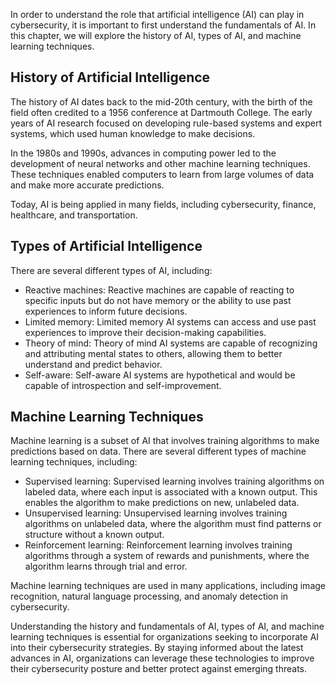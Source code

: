 
In order to understand the role that artificial intelligence (AI) can play in cybersecurity, it is important to first understand the fundamentals of AI. In this chapter, we will explore the history of AI, types of AI, and machine learning techniques.

History of Artificial Intelligence
----------------------------------

The history of AI dates back to the mid-20th century, with the birth of the field often credited to a 1956 conference at Dartmouth College. The early years of AI research focused on developing rule-based systems and expert systems, which used human knowledge to make decisions.

In the 1980s and 1990s, advances in computing power led to the development of neural networks and other machine learning techniques. These techniques enabled computers to learn from large volumes of data and make more accurate predictions.

Today, AI is being applied in many fields, including cybersecurity, finance, healthcare, and transportation.

Types of Artificial Intelligence
--------------------------------

There are several different types of AI, including:

* Reactive machines: Reactive machines are capable of reacting to specific inputs but do not have memory or the ability to use past experiences to inform future decisions.
* Limited memory: Limited memory AI systems can access and use past experiences to improve their decision-making capabilities.
* Theory of mind: Theory of mind AI systems are capable of recognizing and attributing mental states to others, allowing them to better understand and predict behavior.
* Self-aware: Self-aware AI systems are hypothetical and would be capable of introspection and self-improvement.

Machine Learning Techniques
---------------------------

Machine learning is a subset of AI that involves training algorithms to make predictions based on data. There are several different types of machine learning techniques, including:

* Supervised learning: Supervised learning involves training algorithms on labeled data, where each input is associated with a known output. This enables the algorithm to make predictions on new, unlabeled data.
* Unsupervised learning: Unsupervised learning involves training algorithms on unlabeled data, where the algorithm must find patterns or structure without a known output.
* Reinforcement learning: Reinforcement learning involves training algorithms through a system of rewards and punishments, where the algorithm learns through trial and error.

Machine learning techniques are used in many applications, including image recognition, natural language processing, and anomaly detection in cybersecurity.

Understanding the history and fundamentals of AI, types of AI, and machine learning techniques is essential for organizations seeking to incorporate AI into their cybersecurity strategies. By staying informed about the latest advances in AI, organizations can leverage these technologies to improve their cybersecurity posture and better protect against emerging threats.
